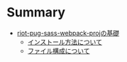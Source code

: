 # Summary

* [riot-pug-sass-webpack-projの基礎]("./basics/index.md")
    * [インストール方法について]("./basics/install-proj.md")
    * [ファイル構成について]("./basics/file-structure.md")